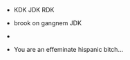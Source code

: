 - KDK JDK RDK 

- brook on gangnem JDK
- 
- You are an effeminate hispanic bitch…
<!---
brooke-a/brooke-a is a ✨ special ✨ repository because its `README.md` (this file) appears on your GitHub profile.
You can click the Preview link to take a look at your changes.
--->
